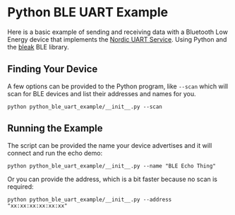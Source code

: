 # Python BLE UART Example

Here is a basic example of sending and receiving data with a Bluetooth Low
Energy device that implements the [Nordic UART Service](https://learn.adafruit.com/introducing-adafruit-ble-bluetooth-low-energy-friend/uart-service).
Using Python and the [bleak](https://github.com/hbldh/bleak) BLE library.

## Finding Your Device

A few options can be provided to the Python program, like `--scan` which will
scan for BLE devices and list their addresses and names for you.

```
python python_ble_uart_example/__init__.py --scan
```

## Running the Example

The script can be provided the name your device advertises and it will connect
and run the echo demo:
```
python python_ble_uart_example/__init__.py --name "BLE Echo Thing"
```

Or you can provide the address, which is a bit faster because no scan is required:
```
python python_ble_uart_example/__init__.py --address "xx:xx:xx:xx:xx:xx"
```
